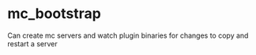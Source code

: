 # mc_bootstrap
Can create mc servers and watch plugin binaries for changes to copy and restart a server